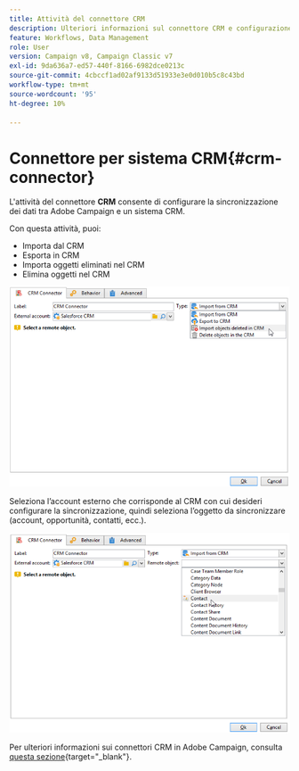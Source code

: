 ```yaml
---
title: Attività del connettore CRM
description: Ulteriori informazioni sul connettore CRM e configurazione della sincronizzazione dati
feature: Workflows, Data Management
role: User
version: Campaign v8, Campaign Classic v7
exl-id: 9da636a7-ed57-440f-8166-6982dce0213c
source-git-commit: 4cbccf1ad02af9133d51933e3e0d010b5c8c43bd
workflow-type: tm+mt
source-wordcount: '95'
ht-degree: 10%

---
```


# Connettore per sistema CRM{#crm-connector}

L&#39;attività del connettore **CRM** consente di configurare la sincronizzazione dei dati tra Adobe Campaign e un sistema CRM.

Con questa attività, puoi:

* Importa dal CRM
* Esporta in CRM
* Importa oggetti eliminati nel CRM
* Elimina oggetti nel CRM

![](assets/crm_task_select_op.png)

Seleziona l’account esterno che corrisponde al CRM con cui desideri configurare la sincronizzazione, quindi seleziona l’oggetto da sincronizzare (account, opportunità, contatti, ecc.).

![](assets/crm_task_select_obj.png)

Per ulteriori informazioni sui connettori CRM in Adobe Campaign, consulta [questa sezione](https://experienceleague.adobe.com/docs/campaign/campaign-v8/connect/ac-crm/crm.html?lang=it){target="_blank"}.
